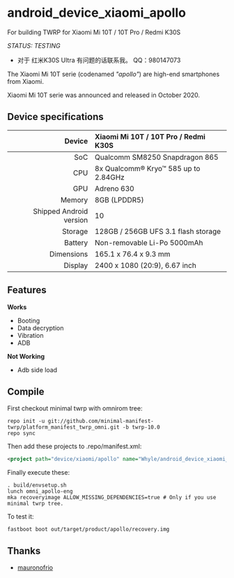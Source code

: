 # android_device_xiaomi_apollo
For building TWRP for Xiaomi Mi 10T / 10T Pro / Redmi K30S

*STATUS: TESTING*

 - 对于 红米K30S Ultra 有问题的话联系我。 QQ：980147073

The Xiaomi Mi 10T serie (codenamed _"apollo"_) are high-end smartphones from Xiaomi.

Xiaomi Mi 10T serie was announced and released in October 2020.


## Device specifications

| Device       | Xiaomi Mi 10T / 10T Pro / Redmi K30S        |
| -----------: | :------------------------------------------ |
| SoC          | Qualcomm SM8250 Snapdragon 865              |
| CPU          | 8x Qualcomm® Kryo™ 585 up to 2.84GHz        |
| GPU          | Adreno 630                                  |
| Memory       | 8GB (LPDDR5)                                |
| Shipped Android version | 10                               |
| Storage      | 128GB / 256GB UFS 3.1 flash storage         |
| Battery      | Non-removable Li-Po 5000mAh                 |
| Dimensions   | 165.1 x 76.4 x 9.3 mm                       |
| Display      | 2400 x 1080 (20:9), 6.67 inch               |

## Features

**Works**

- Booting
- Data decryption
- Vibration
- ADB

**Not Working**

- Adb side load


## Compile

First checkout minimal twrp with omnirom tree:

```
repo init -u git://github.com/minimal-manifest-twrp/platform_manifest_twrp_omni.git -b twrp-10.0
repo sync
```

Then add these projects to .repo/manifest.xml:

```xml
<project path="device/xiaomi/apollo" name="Whyle/android_device_xiaomi_apollo" remote="github" revision="android-10.0" />
```

Finally execute these:

```
. build/envsetup.sh
lunch omni_apollo-eng
mka recoveryimage ALLOW_MISSING_DEPENDENCIES=true # Only if you use minimal twrp tree.
```

To test it:

```
fastboot boot out/target/product/apollo/recovery.img
```

## Thanks
- [mauronofrio](https://github.com/mauronofrio)
